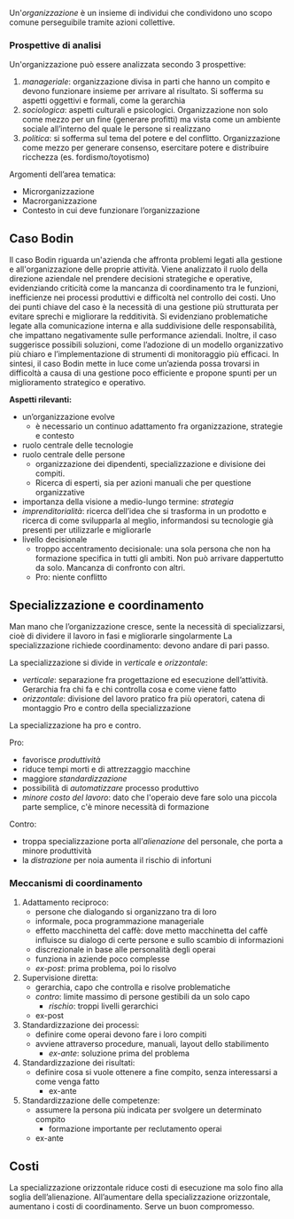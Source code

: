 

Un'*organizzazione* è un insieme di individui che condividono uno scopo comune perseguibile tramite azioni collettive.

### Prospettive di analisi

Un'organizzazione può essere analizzata secondo 3 prospettive:
1. *manageriale*: organizzazione divisa in parti che hanno un compito e devono funzionare insieme per arrivare al risultato. Si sofferma su aspetti oggettivi e formali, come la gerarchia
2. *sociologica*: aspetti culturali e psicologici. Organizzazione non solo come mezzo per un fine (generare profitti) ma vista come un ambiente sociale all’interno del quale le persone si realizzano
3. *politica*: si sofferma sul tema del potere e del conflitto. Organizzazione come mezzo per generare consenso, esercitare potere e distribuire ricchezza (es. fordismo/toyotismo)

Argomenti dell’area tematica:
- Microrganizzazione
- Macrorganizzazione 
- Contesto in cui deve funzionare l’organizzazione

## Caso Bodin

Il caso Bodin riguarda un'azienda che affronta problemi legati alla gestione e all'organizzazione delle proprie attività. Viene analizzato il ruolo della direzione aziendale nel prendere decisioni strategiche e operative, evidenziando criticità come la mancanza di coordinamento tra le funzioni, inefficienze nei processi produttivi e difficoltà nel controllo dei costi.
Uno dei punti chiave del caso è la necessità di una gestione più strutturata per evitare sprechi e migliorare la redditività. Si evidenziano problematiche legate alla comunicazione interna e alla suddivisione delle responsabilità, che impattano negativamente sulle performance aziendali. Inoltre, il caso suggerisce possibili soluzioni, come l’adozione di un modello organizzativo più chiaro e l’implementazione di strumenti di monitoraggio più efficaci.
In sintesi, il caso Bodin mette in luce come un’azienda possa trovarsi in difficoltà a causa di una gestione poco efficiente e propone spunti per un miglioramento strategico e operativo.

**Aspetti rilevanti:**

- un’organizzazione evolve
	- è necessario un continuo adattamento fra organizzazione, strategie e contesto
- ruolo centrale delle tecnologie
- ruolo centrale delle persone
	- organizzazione dei dipendenti, specializzazione e divisione dei compiti.
	- Ricerca di esperti, sia per azioni manuali che per questione organizzative
- importanza della visione a medio-lungo termine: *strategia*
- *imprenditorialità*: ricerca dell’idea che si trasforma in un prodotto e ricerca di come svilupparla al meglio, informandosi su tecnologie già presenti per utilizzarle e migliorarle
- livello decisionale
	- troppo accentramento decisionale: una sola persona che non ha formazione specifica in tutti gli ambiti. Non può arrivare dappertutto da solo. Mancanza di confronto con altri.
	- Pro: niente conflitto

## Specializzazione e coordinamento

Man mano che l’organizzazione cresce, sente la necessità di specializzarsi, cioè di dividere il lavoro in fasi e migliorarle singolarmente
La specializzazione richiede coordinamento: devono andare di pari passo.

La specializzazione si divide in *verticale* e *orizzontale*:

- *verticale*: separazione fra progettazione ed esecuzione dell’attività. Gerarchia fra chi fa e chi controlla cosa e come viene fatto
- *orizzontale*: divisione del lavoro pratico fra più operatori, catena di montaggio Pro e contro della specializzazione

La specializzazione ha pro e contro.

Pro:

- favorisce *produttività*
- riduce tempi morti e di attrezzaggio macchine
- maggiore *standardizzazione*
- possibilità di *automatizzare* processo produttivo
- *minore costo del lavoro*: dato che l'operaio deve fare solo una piccola parte semplice, c'è minore necessità di formazione

Contro:

- troppa specializzazione porta all’*alienazione* del personale, che porta a minore produttività
- la *distrazione* per noia aumenta il rischio di infortuni


### Meccanismi di coordinamento

1. Adattamento reciproco:
    - persone che dialogando si organizzano tra di loro
    - informale, poca programmazione manageriale
    - effetto macchinetta del caffè: dove metto macchinetta del caffè influisce su dialogo di certe persone e sullo scambio di informazioni
    - discrezionale in base alle personalità degli operai
    - funziona in aziende poco complesse
    - *ex-post*: prima problema, poi lo risolvo
2. Supervisione diretta:  
    - gerarchia, capo che controlla e risolve problematiche  
    - *contro*: limite massimo di persone gestibili da un solo capo
	    - *rischio*: troppi livelli gerarchici
    - ex-post
3. Standardizzazione dei processi:  
    - definire come operai devono fare i loro compiti  
    - avviene attraverso procedure, manuali, layout dello stabilimento
	    - *ex-ante*: soluzione prima del problema
4. Standardizzazione dei risultati:  
    - definire cosa si vuole ottenere a fine compito, senza interessarsi a come venga fatto
	    - ex-ante
5. Standardizzazione delle competenze:  
    - assumere la persona più indicata per svolgere un determinato compito
	    - formazione importante per reclutamento operai  
    - ex-ante
    

## Costi

La specializzazione orizzontale riduce costi di esecuzione ma solo fino alla soglia dell’alienazione. All’aumentare della specializzazione orizzontale, aumentano i costi di coordinamento. Serve un buon compromesso.


